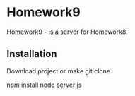 # Homework9

Homework9 - is a server for Homework8.

## Installation

Download project or make git clone. 

npm install
node server js

